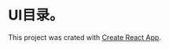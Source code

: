 # UI目录。

This project was crated with [Create React App](https://github.com/facebook/create-react-app).
